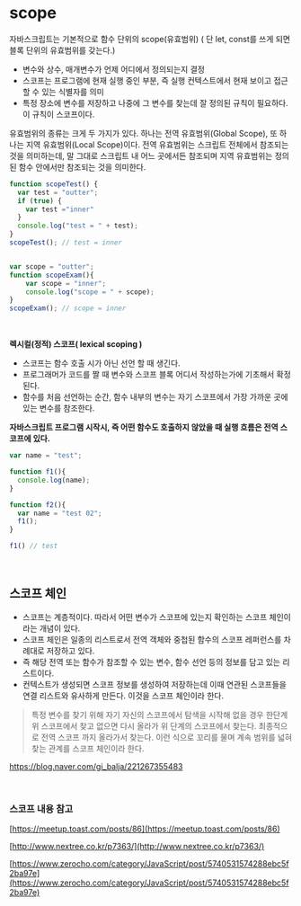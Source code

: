 # scope

자바스크립트는 기본적으로 함수 단위의 scope(유효범위) ( 단 let, const를 쓰게 되면 블록 단위의 유효범위를 갖는다.)

- 변수와 상수, 매개변수가 언제 어디에서 정의되는지 결정
- 스코프는 프로그램에 현재 실행 중인 부분, 즉 실행 컨텍스트에서 현재 보이고 접근할 수 있는 식별자를 의미
- 특정 장소에 변수를 저장하고 나중에 그 변수를 찾는데 잘 정의된 규칙이 필요하다. 이 규칙이 스코프이다.

유효범위의 종류는 크게 두 가지가 있다. 하나는 전역 유효범위(Global Scope), 또 하나는 지역 유효범위(Local Scope)이다. 전역 유효범위는 스크립트 전체에서 참조되는 것을 의미하는데, 말 그대로 스크립트 내 어느 곳에서든 참조되며 지역 유효범위는 정의된 함수 안에서만 참조되는 것을 의미한다.

```javascript
function scopeTest() {  
  var test = "outter";
  if (true) {
    var test ="inner"
  }
  console.log("test = " + test);
}
scopeTest(); // test = inner 


var scope = "outter";  
function scopeExam(){  
    var scope = "inner";
    console.log("scope = " + scope);
}
scopeExam(); // scope = inner

```

<br/>

**렉시컬(정적) 스코프( lexical scoping )**

- 스코프는 함수 호출 시가 아닌 선언 할 때 생긴다.
- 프로그래머가 코드를 짤 때 변수와 스코프 블록 어디서 작성하는가에 기초해서 확정된다.
- 함수를 처음 선언하는 순간, 함수 내부의 변수는 자기 스코프에서 가장 가까운 곳에 있는 변수를 참조한다.

**자바스크립트 프로그램 시작시, 즉 어떤 함수도 호출하지 않았을 때 실행 흐름은 전역 스코프에 있다.**

```javascript
var name = "test";

function f1(){
  console.log(name);
}

function f2(){
  var name = "test 02";
  f1();
}

f1() // test
```
<br/>

## **스코프 체인**

- 스코프는 계층적이다. 따라서 어떤 변수가 스코프에 있는지 확인하는 스코프 체인이라는 개념이 있다.
- 스코프 체인은 일종의 리스트로서 전역 객체와 중첩된 함수의 스코프 레퍼런스를 차례대로 저장하고 있다.
- 즉 해당 전역 또는 함수가 참조할 수 있는 변수, 함수 선언 등의 정보를 담고 있는 리스트이다.
- 컨텍스트가 생성되면 스코프 정보를 생성하여 저장하는데 이때 연관된 스코프들을 연결 리스트와 유사하게 만든다. 이것을 스코프 체인이라 한다.

> 특정 변수를 찾기 위해 자기 자신의 스코프에서 탐색을 시작해 없을 경우 한단계 위 스코프에서 찾고 없으면 다시 올라가 위 단계의 스코프에서 찾는다. 최종적으로 전역 스코프 까지 올라가서 찾는다. 이런 식으로 꼬리를 물며 계속 범위를 넓혀 찾는 관계를 스코프 체인이라 한다. 

https://blog.naver.com/gi_balja/221267355483

<br/>

### 스코프 내용 참고

[https://meetup.toast.com/posts/86](https://meetup.toast.com/posts/86)

[http://www.nextree.co.kr/p7363/](http://www.nextree.co.kr/p7363/)

[https://www.zerocho.com/category/JavaScript/post/5740531574288ebc5f2ba97e](https://www.zerocho.com/category/JavaScript/post/5740531574288ebc5f2ba97e)
